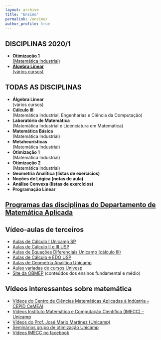 ```yaml
---
layout: archive
title: "Ensino"
permalink: /ensino/
author_profile: true
---
```


## DISCIPLINAS 2020/1

- [**Otimização 1**  
  (Matemática Industrial)](http://blog.ufes.br/leonardosecchin/pt/ensino/otimizacao-i/)
- [**Álgebra Linear**  
  (vários cursos)](https://blog.ufes.br/leonardosecchin/en/algebra-linear/)

## TODAS AS DISCIPLINAS

- **Álgebra Linear**  
  (vários cursos)
- **Cálculo III**  
  (Matemática Industrial, Engenharias e Ciência da Computação)
- **Laboratório de Matemática**  
  (Matemática Industrial e Licenciatura em Matemática)
- **Matemática Básica**  
  (Matemática Industrial)
- **Metaheurísticas**  
  (Matemática Industrial)
- **Otimização 1**  
  (Matemática Industrial)
- **Otimização 2**  
  (Matemática Industrial)
- **Geometria Analítica (listas de exercícios)**
- **Noções de Lógica (notas de aula)**
- **Análise Convexa (listas de exercícios)**
- **Programação Linear**

## [Programas das disciplinas do Departamento de Matemática Aplicada](http://www.matematicaaplicada.saomateus.ufes.br/programas-de-disciplinas-do-dma)

## Vídeo-aulas de terceiros

- [Aulas de Cálculo I Unicamp SP](https://www.youtube.com/playlist?list=PL2D9B691A704C6F7B)
- [Aulas de Cálculo II e III USP](https://www.youtube.com/playlist?list=PLxI8Can9yAHeZfF4HwiVmv4D6n3acKLER)
- [Aulas de Equações Diferenciais Unicamp (cálculo III)](https://www.youtube.com/playlist?list=PLFBA21F349930F92F)
- [Aulas de Cálculo e EDO USP](https://www.youtube.com/playlist?list=PLxI8Can9yAHeOiMYCBlkyCALloROQ58OY)
- [Aulas de Geometria Analítica Unicamp](https://www.youtube.com/playlist?list=PLxI8Can9yAHdmzItRKhWYl_ZsDe44PUrp)
- [Aulas variadas de cursos Univesp](https://www.youtube.com/channel/UCBL2tfrwhEhX52Dze_aO3zA)
- [Site da OBMEP](https://portaldosaber.obmep.org.br/index.php/modulo/index?a=1) (conteúdos dos ensinos fundamental e médio)

## Vídeos interessantes sobre matemática

- [Vídeos do Centro de Ciências Matemáticas Aplicadas à Indústria – CEPID CeMEAI](https://www.youtube.com/channel/UCWyGvB0wy9qRCyRFKK41gUg)
- [Vídeos Instituto Matemática e Computação Científica (IMECC) – Unicamp](https://www.youtube.com/channel/UCuIreVLerOxz20iOiiNZNAw)
- [Vídeos do Prof. José Mario Martínez (Unicamp)](https://www.youtube.com/channel/UCUrtvwe5cvgzuMY8w7rgLjQ)
- [Seminários grupo de otimização Unicamp](http://www.ime.unicamp.br/~martinez/seminarios.html)
- [Vídeos IMECC no facebook](https://www.facebook.com/pg/IMECCUnicampBR/videos/?ref=page_internal)
